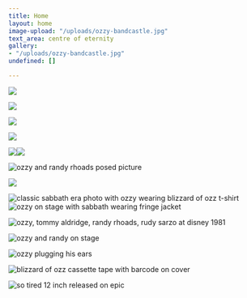 ```yaml
---
title: Home
layout: home
image-upload: "/uploads/ozzy-bandcastle.jpg"
text_area: centre of eternity
gallery:
- "/uploads/ozzy-bandcastle.jpg"
undefined: []

---
```

![](/uploads/ozzy-dolls.jpg)

![](/uploads/ozzy-ultimatesingles.jpg)

![](/uploads/ozzy-zak.jpg)

![](/uploads/ozzy-knees.jpg)

![](/uploads/ozzy-sabbathcolor.jpg)![](/uploads/ozzy-sabbathcrosses.jpg)

![ozzy and randy rhoads posed picture](/uploads/ozzy-randy2.jpg "ozzy and randy")

![](/uploads/ozzy-speakofdeveil.jpg)

![classic sabbath era photo with ozzy wearing blizzard of ozz t-shirt](/uploads/ozzy-sabbathclassic.jpg "black sabbath")![ozzy on stage with sabbath wearing fringe jacket](/uploads/ozzy-sabbathfringe.jpg "ozzy on stage")

![ozzy, tommy aldridge, randy rhoads, rudy sarzo at disney 1981](/uploads/ozzy-bandcastle.jpg "ozzy band")

![ozzy and randy on stage](/uploads/ozzy-randy1.jpg "ozzy + randy")

![ozzy plugging his ears](/uploads/ozzy-ears.jpg "ozzy")

![blizzard of ozz cassette tape with barcode on cover](/uploads/ozzy-blizzardcasstte.jpg "blizzard of ozz tape")

![so tired 12 inch released on epic](/uploads/ozzy-sotired.jpg "ozzy so tired")